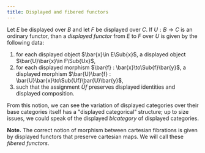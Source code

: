 ```yaml
---
title: Displayed and fibered functors
---
```


Let $E$ be displayed over $B$ and let $F$ be displayed over $C$. If $U:B \to C$
is an ordinary functor, than a *displayed functor* from $E$ to $F$ over $U$ is
given by the following data:

1. for each displayed object $\bar{x}\in E\Sub{x}$, a displayed object $\bar{U}\bar{x}\in F\Sub{Ux}$,
2. for each displayed morphism $\bar{f} : \bar{x}\to\Sub{f}\bar{y}$, a displayed morphism $\bar{U}\bar{f} : \bar{U}\bar{x}\to\Sub{Uf}\bar{U}\bar{y}$,
3. such that the assignment $\bar{U}f$ preserves displayed identities and displayed composition.

From this notion, we can see the variation of displayed categories over their
base categories itself has a "displayed categorical" structure; up to size
issues, we could speak of the displayed *bicategory* of displayed categories.

**Note.** The correct notion of morphism between cartesian fibrations is given
by displayed functors that preserve cartesian maps. We will call these *fibered
functors*.

